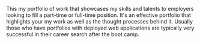 This my  portfolio of work that showcases my skills and talents to employers looking to fill a part-time or full-time position. It's an effective portfolio that highlights your my work as well as the thought processes behind it. Usually those who have portfolios with deployed web applications are typically very successful in their career search after the boot camp.